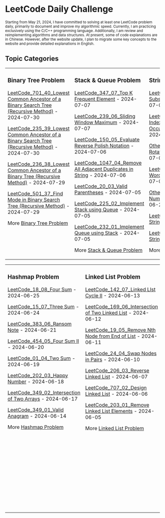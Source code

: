 # LeetCode Daily Challenge

<small>
Starting from May 21, 2024, I have committed to solving at least one LeetCode problem daily, primarily to document and improve my algorithmic speed. Currently, I am practicing exclusively using the C/C++ programming language. Additionally, I am review and reimplementing algorithms and data structures. At present, some of code explanations are in Chinese. However, after the website update, I plan to migrate some key concepts to the website and provide detailed explanations in English.
</small>

## Topic Categories

<table>
<tr>

<td valign="top" width="33%">

### Binary Tree Problem
<!-- Binary Tree Problem List -->
[LeetCode_701_40_Lowest Common Ancestor of a Binary Search Tree (Recursive Method)](https://github.com/EdwardShiung/LeetCode/blob/main/Top_Interview/BinaryTree/34_701_Insert_Into_a_Binary_Search_Tree/34_701_Insert_Into_a_Binary_Search_Recursive_Method.cpp) - 2024-07-30

[LeetCode_235_39_Lowest Common Ancestor of a Binary Search Tree (Recursive Method)](https://github.com/EdwardShiung/LeetCode/blob/main/Top_Interview/BinaryTree/33_235_Lowest_Common_Ancestor_of_a_Binary_Search_Tree/33_235_Lowest_Common_Ancestor_of_a_Binary_Search_Tree_Recursive_Method.cpp) - 2024-07-30

[LeetCode_236_38_Lowest Common Ancestor of a Binary Tree (Recursive Method)](https://github.com/EdwardShiung/LeetCode/blob/main/Top_Interview/BinaryTree/32_236_Lowest_Common_Ancestor_of_a_Binary_Tree/32_236_Lowest_Common_Ancestor_of_a_Binary_Tree_Recursive_Method.cpp) - 2024-07-29

[LeetCode_501_37_Find Mode in Binary Search Tree (Recursive Method)](https://github.com/EdwardShiung/LeetCode/blob/main/Top_Interview/BinaryTree/31_501_Find_Mode_in_Binary_Search_Tree/31_501_Find_Mode_in_Binary_Search_Tree_Recursive_Method_02.cpp) - 2024-07-29


More [Binary Tree Problem](https://github.com/EdwardShiung/LeetCode/blob/main/Top_Interview/BinaryTree/BinaryTreeProblem.md)
</td>

<td valign="top" width="33%">

### Stack & Queue Problem
<!-- Stack & Queue Problem List -->
[LeetCode_347_07_Top K Frequent Element](https://github.com/EdwardShiung/LeetCode/blob/main/Top_Interview/StackQueue/07_347_Top_K_Frequent_Elements/07_347_Top_K_Frequent_Elements.cpp) - 2024-07-07

[LeetCode_239_06_Sliding Window Maximum](https://github.com/EdwardShiung/LeetCode/blob/main/Top_Interview/StackQueue/06_239_Sliding_Window_Maximum/06_239_Sliding_Window_Maximum.cpp) - 2024-07-07

[LeetCode_150_05_Evaluate Reverse Polish Notation](https://github.com/EdwardShiung/LeetCode/blob/main/Top_Interview/StackQueue/05_150_Evaluate_Reverse_Polish_Notation/05_150_Evaluate_Reverse_Polish_Notation.cpp) - 2024-07-06

[LeetCode_1047_04_Remove All Adjacent Duplicates in String](https://github.com/EdwardShiung/LeetCode/blob/main/Top_Interview/StackQueue/04_1047_Remove_All_Adjacent_Duplicates_in_String/04_1047_Remove_All_Adjacent_Duplicates_in_String.cpp) - 2024-07-06

[LeetCode_20_03_Valid Parentheses](https://github.com/EdwardShiung/LeetCode/blob/main/Top_Interview/StackQueue/03_20_Valid_Parentheses/03_20_Valid_Parentheses.cpp) - 2024-07-05

[LeetCode_225_02_Implement Stack using Queue](https://github.com/EdwardShiung/LeetCode/blob/main/Top_Interview/StackQueue/02_225_Implement_Stack_using_Queues/02_225_Implement_Stack_using_Queues.cpp) - 2024-07-05

[LeetCode_232_01_Implement Queue using Stack](https://github.com/EdwardShiung/LeetCode/blob/main/Top_Interview/StackQueue/01_232_Implement_Queue_using_Stack/01_232_Implement_Queue_using_Stack.cpp) - 2024-07-05
<!-- More on -->
More [Stack & Queue Problem]()
</td>

<td valign="top" width="34%">

### String Problem
<!-- String Problem List -->
[LeetCode_459_07_Repeated Substring Pattern](https://github.com/EdwardShiung/LeetCode/blob/main/Top_Interview/StringQuestion/07_459_Repeated_Substring_Pattern/07_459_Repeated_Substring_Pattern.cpp) - 2024-07-04

[LeetCode_28_06_Find the Index of the First Occurrence in a String](https://github.com/EdwardShiung/LeetCode/blob/main/Top_Interview/StringQuestion/06_28_Find_the_Index_of_the_First_Occurrence_in_a_Strgin/06_28_Find_the_Index_of_the_First_Occurrence_in_a_String.cpp) - 2024-07-03

[Other Source_05_Right Rotation of a String](https://github.com/EdwardShiung/LeetCode/blob/main/Top_Interview/StringQuestion/05_Right_Rotation_of_a_String/05_Right_Rotation_of_a_String.cpp) - 2024-07-02

[LeetCode_151_04_Reverse Words in a String](https://github.com/EdwardShiung/LeetCode/blob/main/Top_Interview/StringQuestion/04_151_Reverse_Words_in_a_String/04_151_Reverse_Words_in_a_String.cpp) - 2024-07-01

[Other Source_03_Change Number to String](https://github.com/EdwardShiung/LeetCode/blob/main/Top_Interview/StringQuestion/03_ChangeNumToString/03_ChangeNumToString.cpp) - 2024-06-28

[LeetCode_541_02_Reverse String II](https://github.com/EdwardShiung/LeetCode/blob/main/Top_Interview/StringQuestion/02_541_Reverse_String_II/02_Reverse_String_II.cpp) - 2024-06-27

[LeetCode_344_01 Reverse String](https://github.com/EdwardShiung/LeetCode/blob/main/Top_Interview/StringQuestion/01_344_Reverse_String/01_344_Reverse_String.cpp) - 2024-06-26
<!-- More on -->
More [String Problem]()
</td>



</tr>

</table>


<table>

<tr>

<td valign="top" width="34%">

### Hashmap Problem
<!-- Hashmap Problem List -->
[LeetCode_18_08_Four Sum](https://github.com/EdwardShiung/LeetCode/blob/main/Top_Interview/Hashmap/08_18_4Sum/08_18_4Sum.cpp) - 2024-06-25

[LeetCode_15_07_Three Sum](https://github.com/EdwardShiung/LeetCode/blob/main/Top_Interview/Hashmap/07_15_3Sum/07_15_3Sum.cpp) - 2024-06-24

[LeetCode_383_06_Ransom Note](https://github.com/EdwardShiung/LeetCode/blob/main/Top_Interview/Hashmap/06_383_Ransom_Note/06_383_Ransom_Note.cpp) - 2024-06-21

[LeetCode_454_05_Four Sum II](https://github.com/EdwardShiung/LeetCode/blob/main/Top_Interview/Hashmap/05_454_4Sum_II/05_454_4Sum_II.cpp) - 2024-06-20

[LeetCode_01_04_Two Sum](https://github.com/EdwardShiung/LeetCode/blob/main/Top_Interview/Hashmap/04_01_Two_Sum/04_01_Two_Sum.cpp) - 2024-06-19

[LeetCode_202_03_Happy Number](https://github.com/EdwardShiung/LeetCode/blob/main/Top_Interview/Hashmap/03_202_Happy_Number/03_202_Happy_Number.cpp) - 2024-06-18

[LeetCode_349_02_Intersection of Two Arrays](https://github.com/EdwardShiung/LeetCode/blob/main/Top_Interview/Hashmap/03_202_Happy_Number/03_202_Happy_Number.cpp) - 2024-06-17

[LeetCode_349_01_Valid Anagram](https://github.com/EdwardShiung/LeetCode/blob/main/Top_Interview/Hashmap/01_242_Valid_Anagram/01_242_Valid_Anagram.cpp) - 2024-06-14
<!-- More on -->
More [Hashmap Problem]()
</td>

<td valign="top" width="33%">

### Linked List Problem
<!-- Linked List Problem List -->
[LeetCode_142_07_Linked LIst Cycle II](https://github.com/EdwardShiung/LeetCode/blob/main/Top_Interview/LinkedList/07_142_Linked_List_Cycle_II/07_142_Linked_List_Cycle_II.cpp) - 2024-06-13

[LeetCode_169_06_Intersection of Two Linked List](https://github.com/EdwardShiung/LeetCode/blob/main/Top_Interview/LinkedList/06_169_Intersection_of_Two_Linked_List/06_160_Intersection_of_Two_Linked_List.cpp) - 2024-06-12

[LeetCode_19_05_Remove Nth Node from End of List](https://github.com/EdwardShiung/LeetCode/blob/main/Top_Interview/LinkedList/05_19_Remove_Nth_Node_From_End_of_List/05_19_Remove_Nth_Node_From_End_of_List.cpp) - 2024-06-11

[LeetCode_24_04_Swap Nodes in Pairs](https://github.com/EdwardShiung/LeetCode/blob/main/Top_Interview/LinkedList/04_24_Swap_Nodes_in_Pairs/04_24_Swap_Nodes_in_Pairs_01.cpp) - 2024-06-10

[LeetCode_206_03_Reverse Linked List](https://github.com/EdwardShiung/LeetCode/blob/main/Top_Interview/LinkedList/03_206_Reverse_Linked_List/03_206_Reverse_Linked_List.cpp) - 2024-06-07

[LeetCode_707_02_Design Linked List](https://github.com/EdwardShiung/LeetCode/blob/main/Top_Interview/LinkedList/02_707_Design_Linked_List/02_707_Design_Linked_List_02.cpp) - 2024-06-06

[LeetCode_203_01_Remove Linked List Elements](https://github.com/EdwardShiung/LeetCode/blob/main/Top_Interview/LinkedList/01_203_Remove_linked_list_Elements/01_203_Remove_Linked_List_Elements.cpp) - 2024-06-05
<!-- More on -->
More [Linked List Problem]()
</td>

<td valign="top" width="33%">

### Array Problem
<!-- Array Problem List -->
[LeetCode_54_15_Spiral Matrix II](https://github.com/EdwardShiung/LeetCode/blob/main/Top_Interview/Array/15_59_Spiral_Matrix_II/15_59_Spiral_Matrix_II.cpp) - 2024-06-04

[LeetCode_209_14_Minimum Size Sub-array Sum](https://github.com/EdwardShiung/LeetCode/blob/main/Top_Interview/Array/14_209_Minimum_Size_Subarray_Sum/14_209_Minimum_Size_Subarray_Sum.cpp) - 2024-06-03

[LeetCode_977_13_Squares of a Sorted Array](https://github.com/EdwardShiung/LeetCode/blob/main/Top_Interview/Array/13_977_Sequares_of_a_Sorted_Array/13_977_Squares_of_a_Sorted_Array.c) - 2024-05-31

[LeetCode_704_12_Binary Search](https://github.com/EdwardShiung/LeetCode/blob/main/Top_Interview/Array/12_704_Binary_Search/12_704_Binary_Search.c) - 2024-05-30

[LeetCode_274_11_H Index](https://github.com/EdwardShiung/LeetCode/blob/main/Top_Interview/Array/11_274_H_Index/11_274_H_Index.c) - 2024-05-29

[LeetCode_45_10_Jump Game II](https://github.com/EdwardShiung/LeetCode/blob/main/Top_Interview/Array/10_45_Jump_Game_II/10_45_Jump_Game_II.c) - 2024-05-29

[LeetCode_55_09_Jump Game](https://github.com/EdwardShiung/LeetCode/blob/main/Top_Interview/Array/09_55_Jump_Game/09_55_Jump_Game.c) - 2024-05-28

[LeetCode_122_08_Best Time To Buy and Sell Stock II](https://github.com/EdwardShiung/LeetCode/blob/main/Top_Interview/Array/08_122_Best_Time_to_Buy_and_Sell_Stock_II/08_122_Best_Time_to_Buy_and_Sell_Stock_II.c) - 2024-05-27

[LeetCode_121_07_Best Time To Buy and Sell Stock](https://github.com/EdwardShiung/LeetCode/blob/main/Top_Interview/Array/07_121_Best_Time_to_Buy_and_Sell_Stock/07_121_Best_Time_to_Buy_and_Sell_Stock.c) - 2024-05-23

[LeetCode_189_06_Rotated Array](https://github.com/EdwardShiung/LeetCode/blob/main/Top_Interview/Array/06_189_Rotate_Array/06_189_Rotate_Array.c) - 2024-05-22

[LeetCode_169_05_Majority Elements](https://github.com/EdwardShiung/LeetCode/blob/main/Top_Interview/Array/05_169_Majority_Element/05_169_Majority_Element.c) - 2024-05-21
<!-- More on -->
More [Array Problem]()
</td>

</tr>

</table>